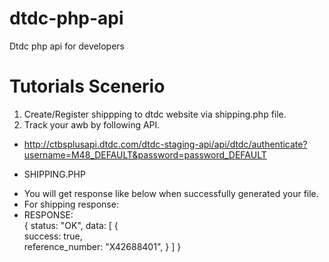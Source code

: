 # dtdc-php-api
Dtdc php api for developers

# Tutorials Scenerio
1. Create/Register shippping to dtdc website via shipping.php file.
2. Track your awb by following API.
  + http://ctbsplusapi.dtdc.com/dtdc-staging-api/api/dtdc/authenticate?username=M48_DEFAULT&password=password_DEFAULT

* SHIPPING.PHP
- You will get response like below when successfully generated your file.<br>
- For shipping response:<br>
- RESPONSE:<br>
{
  status: "OK",
    data:  [
      {        
        success: true,        
        reference_number: "X42688401",
      }
    ]
  }
